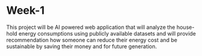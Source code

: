 # Week-1
This project will be AI powered web application that will analyze the house-hold energy consumptions using publicly available datasets and will provide recommendation how someone can reduce their energy cost and be sustainable by saving their money and for future generation.
